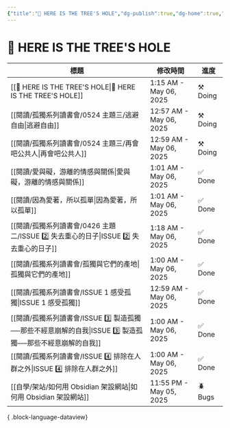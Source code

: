 ```yaml
---
{"title":"🌲 HERE IS THE TREE'S HOLE","dg-publish":true,"dg-home":true,"tags":["DigitalGarden","obsidian","self_learing","website_design","gardenEntry"],"status":"⚒️ Doing","permalink":"/🌲 HERE IS THE TREE'S HOLE/","dgPassFrontmatter":true,"created":"2025-05-04T16:52:57.499+08:00","updated":"2025-05-06T01:15:38.716+08:00"}
---
```






# 🌲 HERE IS THE TREE'S HOLE



| 標題                                                                       | 修改時間                    | 進度       |
| ------------------------------------------------------------------------ | ----------------------- | -------- |
| [[🌲 HERE IS THE TREE'S HOLE\|🌲 HERE IS THE TREE'S HOLE]]            | 1:15 AM - May 06, 2025  | ⚒️ Doing |
| [[閱讀/孤獨系列讀書會/0524 主題三/逃避自由\|逃避自由]]                                    | 12:57 AM - May 06, 2025 | ⚒️ Doing |
| [[閱讀/孤獨系列讀書會/0524 主題三/再會吧公共人\|再會吧公共人]]                                | 12:59 AM - May 06, 2025 | ⚒️ Doing |
| [[閱讀/愛與礙，游離的情感與關係\|愛與礙，游離的情感與關係]]                                     | 1:01 AM - May 06, 2025  | ✅ Done   |
| [[閱讀/因為愛著，所以孤單\|因為愛著，所以孤單]]                                           | 1:01 AM - May 06, 2025  | ✅ Done   |
| [[閱讀/孤獨系列讀書會/0426 主題二/ISSUE 2️⃣ 失去重心的日子\|ISSUE 2️⃣ 失去重心的日子]]          | 1:18 AM - May 06, 2025  | ✅ Done   |
| [[閱讀/孤獨系列讀書會/孤獨與它們的產地\|孤獨與它們的產地]]                                     | 1:00 AM - May 06, 2025  | ✅ Done   |
| [[閱讀/孤獨系列讀書會/ISSUE 1 感受孤獨\|ISSUE 1 感受孤獨]]                             | 12:59 AM - May 06, 2025 | ✅ Done   |
| [[閱讀/孤獨系列讀書會/ISSUE 3️⃣ 製造孤獨──那些不經意崩解的自我\|ISSUE 3️⃣ 製造孤獨──那些不經意崩解的自我]] | 1:00 AM - May 06, 2025  | ✅ Done   |
| [[閱讀/孤獨系列讀書會/ISSUE 4️⃣ 排除在人群之外\|ISSUE 4️⃣ 排除在人群之外]]                   | 1:00 AM - May 06, 2025  | ✅ Done   |
| [[自學/架站/如何用 Obsidian 架設網站\|如何用 Obsidian 架設網站]]                        | 11:55 PM - May 05, 2025 | 🪲 Bugs  |

{ .block-language-dataview}



